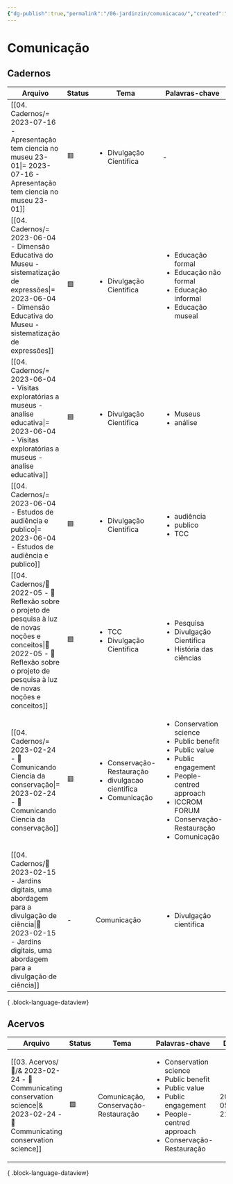 ```yaml
---
{"dg-publish":true,"permalink":"/06-jardinzin/comunicacao/","created":"2023-05-15T21:55:27.798-03:00","updated":"2023-05-15T22:09:11.523-03:00"}
---
```



# Comunicação

## Cadernos

| Arquivo                                                                                                                                                                                                | Status | Tema                                                                                        | Palavras-chave                                                                                                                                                                                                        | Data             |
| ------------------------------------------------------------------------------------------------------------------------------------------------------------------------------------------------------ | ------ | ------------------------------------------------------------------------------------------- | --------------------------------------------------------------------------------------------------------------------------------------------------------------------------------------------------------------------- | ---------------- |
| [[04. Cadernos/= 2023-07-16 - Apresentação tem ciencia no museu 23-01\|= 2023-07-16 - Apresentação tem ciencia no museu 23-01]]                                                                     | 🟥     | <ul><li>Divulgação Cientifica</li></ul>                                                     | \-                                                                                                                                                                                                                    | 2023-08-07 11:52 |
| [[04. Cadernos/= 2023-06-04 - Dimensão Educativa do Museu - sistematização de expressões\|= 2023-06-04 - Dimensão Educativa do Museu - sistematização de expressões]]                               | 🟩️️   | <ul><li>Divulgação Cientifica</li></ul>                                                     | <ul><li>Educação formal</li><li>Educação não formal</li><li>Educação informal</li><li>Educação museal</li></ul>                                                                                                       | 2023-06-09 12:05 |
| [[04. Cadernos/= 2023-06-04 - Visitas exploratórias a museus - analise educativa\|= 2023-06-04 - Visitas exploratórias a museus - analise educativa]]                                               | 🟩️    | <ul><li>Divulgação Cientifica</li></ul>                                                     | <ul><li>Museus</li><li>análise</li></ul>                                                                                                                                                                              | 2023-06-09 12:05 |
| [[04. Cadernos/= 2023-06-04 - Estudos de audiência e publico\|= 2023-06-04 - Estudos de audiência e publico]]                                                                                       | 🟩️    | <ul><li>Divulgação Cientifica</li></ul>                                                     | <ul><li>audiência</li><li>publico</li><li>TCC</li></ul>                                                                                                                                                               | 2023-06-04 14:28 |
| [[04. Cadernos/🌲️ 2022-05 - 📝️ Reflexão sobre o projeto de pesquisa à luz de novas noções e conceitos\|🌲️ 2022-05 - 📝️ Reflexão sobre o projeto de pesquisa à luz de novas noções e conceitos]] | 🟩️    | <ul><li>TCC</li><li>Divulgação Cientifica</li></ul>                                         | <ul><li>Pesquisa</li><li>Divulgação Cientifica</li><li>História das ciências</li></ul>                                                                                                                                | 2023-05-27 13:07 |
| [[04. Cadernos/= 2023-02-24 - 📝️ Comunicando Ciencia da conservação\|= 2023-02-24 - 📝️ Comunicando Ciencia da conservação]]                                                                       | 🟥     | <ul><li>Conservação-Restauração</li><li>divulgacao cientifica</li><li>Comunicação</li></ul> | <ul><li>Conservation science</li><li>Public benefit</li><li>Public value</li><li>Public engagement</li><li>People-centred approach</li><li>ICCROM FORUM</li><li>Conservação-Restauração</li><li>Comunicação</li></ul> | 2023-05-17 15:07 |
| [[04. Cadernos/🌱️ 2023-02-15 - Jardins digitais, uma abordagem para a divulgação de ciência\|🌱️ 2023-02-15 - Jardins digitais, uma abordagem para a divulgação de ciência]]                       | \-     | Comunicação                                                                                 | <ul><li>Divulgação cientifica</li></ul>                                                                                                                                                                               | 2023-05-15 22:03 |

{ .block-language-dataview}

## Acervos

| Arquivo                                                                                                                             | Status | Tema                                 | Palavras-chave                                                                                                                                                               | Data             |
| ----------------------------------------------------------------------------------------------------------------------------------- | ------ | ------------------------------------ | ---------------------------------------------------------------------------------------------------------------------------------------------------------------------------- | ---------------- |
| [[03. Acervos/📜️/& 2023-02-24 - 📜️ Communicating conservation science\|& 2023-02-24 - 📜️ Communicating conservation science]] | 🟩️    | Comunicação, Conservação-Restauração | <ul><li>Conservation science</li><li>Public benefit</li><li>Public value</li><li>Public engagement</li><li>People-centred approach</li><li>Conservação-Restauração</li></ul> | 2023-05-15 21:52 |

{ .block-language-dataview}